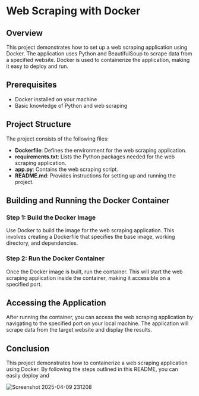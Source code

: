 # Web Scraping with Docker

## Overview
This project demonstrates how to set up a web scraping application using Docker. The application uses Python and BeautifulSoup to scrape data from a specified website. Docker is used to containerize the application, making it easy to deploy and run.

## Prerequisites
- Docker installed on your machine
- Basic knowledge of Python and web scraping

## Project Structure
The project consists of the following files:
- **Dockerfile**: Defines the environment for the web scraping application.
- **requirements.txt**: Lists the Python packages needed for the web scraping application.
- **app.py**: Contains the web scraping script.
- **README.md**: Provides instructions for setting up and running the project.

## Building and Running the Docker Container
### Step 1: Build the Docker Image
Use Docker to build the image for the web scraping application. This involves creating a Dockerfile that specifies the base image, working directory, and dependencies.

### Step 2: Run the Docker Container
Once the Docker image is built, run the container. This will start the web scraping application inside the container, making it accessible on a specified port.

## Accessing the Application
After running the container, you can access the web scraping application by navigating to the specified port on your local machine. The application will scrape data from the target website and display the results.

## Conclusion
This project demonstrates how to containerize a web scraping application using Docker. By following the steps outlined in this README, you can easily deploy and 

 
![Screenshot 2025-04-09 231208](https://github.com/user-attachments/assets/8c255ea2-c20e-4c53-b87a-5e4f585900f1)
